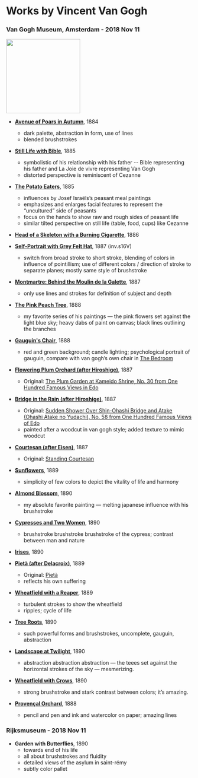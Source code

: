 # Works by Vincent Van Gogh

### Van Gogh Museum, Amsterdam - 2018 Nov 11

<img src="https://www.vangoghmuseum.nl/download/617da610-c84f-4fef-a42b-9c9bcbf0e233.jpg" width="200">

- **[Avenue of Poars in Autumn](https://www.vangoghmuseum.nl/en/collection/s0141M1977)**, 1884
    - dark palette, abstraction in form, use of lines
    - blended brushstrokes
   
- **[Still Life with Bible](https://www.vangoghmuseum.nl/en/collection/s0008V1962)**, 1885
    - symbolistic of his relationship with his father -- Bible representing his father and La Joie de vivre representing Van Gogh
    - distorted perspective is reminiscent of Cezanne
- **[The Potato Eaters](https://www.vangoghmuseum.nl/en/collection/s0005V1962)**, 1885
    - influences by Josef Israëls’s peasant meal paintings
    - emphasizes and enlarges facial features to represent the “uncultured” side of peasants
    - focus on the hands to show raw and rough sides of peasant life
    - similar tilted perspective on still life (table, food, cups) like Cezanne
- **[Head of a Skeleton with a Burning Cigarette](https://www.vangoghmuseum.nl/en/collection/s0083V1962)**, 1886
- **[Self-Portrait with Grey Felt Hat](https://www.vangoghmuseum.nl/en/collection/s0016V1962)**, 1887 (inv.s16V)
    - switch from broad stroke to short stroke, blending of colors in influence of pointillism; use of different colors / direction of stroke to separate planes; mostly same style of brushstroke
- **[Montmartre: Behind the Moulin de la Galette](https://www.vangoghmuseum.nl/en/collection/s0018V1962)**, 1887
    - only use lines and strokes for definition of subject and depth
- **[The Pink Peach Tree](https://www.vangoghmuseum.nl/en/collection/s0025V1962)**, 1888
    - my favorite series of his paintings — the pink flowers set against the light blue sky; heavy dabs of paint on canvas; black lines outlining the branches
- **[Gauguin's Chair](https://www.vangoghmuseum.nl/en/collection/s0048V1962)**, 1888
    - red and green background; candle lighting; psychological portrait of gauguin, compare with van gogh’s own chair in [The Bedroom](https://www.vangoghmuseum.nl/en/collection/s0047V1962)
- **[Flowering Plum Orchard (after Hiroshige)](https://www.vangoghmuseum.nl/en/collection/s0115V1962)**, 1887
    - Original: [The Plum Garden at Kameido Shrine, No. 30 from One Hundred Famous Views in Edo](https://www.britishmuseum.org/research/collection_online/collection_object_details.aspx?objectId=783391&partId=1)
- **[Bridge in the Rain (after Hiroshige)](https://www.vangoghmuseum.nl/en/collection/s0114V1962)**, 1887
    - Original: [Sudden Shower Over Shin-Ohashi Bridge and Atake (Ohashi Atake no Yudachi), No. 58 from One Hundred Famous Views of Edo](https://www.brooklynmuseum.org/opencollection/objects/121666)
    - painted after a woodcut in van gogh style; added texture to mimic woodcut
- **[Courtesan (after Eisen)](https://www.vangoghmuseum.nl/en/collection/s0116V1962)**, 1887
    - Original: [Standing Courtesan](https://www.mfa.org/collections/object/standing-courtesan-257674)
- **[Sunflowers](https://www.vangoghmuseum.nl/en/collection/s0031V1962)**, 1889
    - simplicity of few colors to depict the vitality of life and harmony
- **[Almond Blossom](https://www.vangoghmuseum.nl/en/collection/s0176V1962)**, 1890
    - my absolute favorite painting — melting japanese influence with his brushstroke
- **[Cypresses and Two Women](https://www.vangoghmuseum.nl/en/collection/s0147V1962)**, 1890        
    - brushstroke brushstroke brushstroke of the cypress; contrast between man and nature
- **[Irises](https://www.vangoghmuseum.nl/en/collection/s0050V1962)**, 1890
- **[Pietà (after Delacroix)](https://www.vangoghmuseum.nl/en/collection/s0168V1962)**, 1889
    - Original: [Pietà](https://www.wikiart.org/en/eugene-delacroix/pieta-1850)
    - reflects his own suffering
- **[Wheatfield with a Reaper](https://www.vangoghmuseum.nl/en/collection/s0049V1962)**, 1889
    - turbulent strokes to show the wheatfield
    - ripples; cycle of life
- **[Tree Roots](https://www.vangoghmuseum.nl/en/collection/s0195V1962)**, 1890
    - such powerful forms and brushstrokes, uncomplete, gauguin, abstraction
- **[Landscape at Twilight](https://www.vangoghmuseum.nl/en/collection/s0107V1962)**, 1890
    - abstraction abstraction abstraction — the teees set against the horizontal strokes of the sky — mesmerizing.  
- **[Wheatfield with Crows](https://www.vangoghmuseum.nl/en/collection/s0149V1962)**, 1890
    - strong brushstroke and stark contrast between colors; it’s amazing.
- **[Provençal Orchard](https://www.vangoghmuseum.nl/en/collection/d0441V1962)**, 1888
    - pencil and pen and ink and watercolor on paper; amazing lines 
    
### Rijksmuseum - 2018 Nov 11

- **Garden with Butterflies**, 1890
	- towards end of his life
	- all about brushstrokes and fluidity
	- detailed views of the asylum in saint-rémy
	- subtly color pallet 
